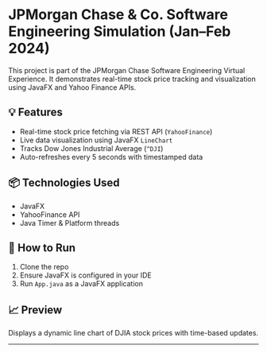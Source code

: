 # JPMorgan Chase & Co. Software Engineering Simulation (Jan–Feb 2024)

This project is part of the JPMorgan Chase Software Engineering Virtual Experience. It demonstrates real-time stock price tracking and visualization using JavaFX and Yahoo Finance APIs.

## 💡 Features

- Real-time stock price fetching via REST API (`YahooFinance`)
- Live data visualization using JavaFX `LineChart`
- Tracks Dow Jones Industrial Average (`^DJI`)
- Auto-refreshes every 5 seconds with timestamped data

## 📦 Technologies Used

- JavaFX
- YahooFinance API
- Java Timer & Platform threads

## 🚀 How to Run

1. Clone the repo
2. Ensure JavaFX is configured in your IDE
3. Run `App.java` as a JavaFX application

## 📈 Preview

Displays a dynamic line chart of DJIA stock prices with time-based updates.

---

